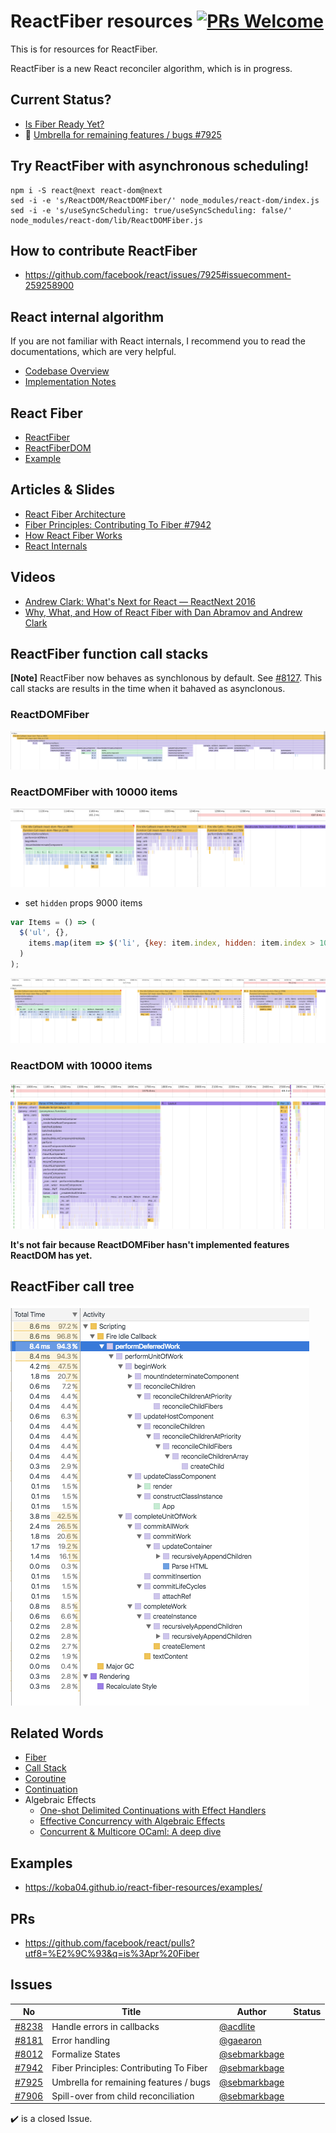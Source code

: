 # ReactFiber resources [![PRs Welcome](https://img.shields.io/badge/PRs-welcome-brightgreen.svg)](CONTRIBUTING.md#pull-requests)

This is for resources for ReactFiber.

ReactFiber is a new React reconciler algorithm, which is in progress.

## Current Status?

* [Is Fiber Ready Yet?](http://isfiberreadyyet.com/)
* :eyes: [Umbrella for remaining features / bugs #7925](https://github.com/facebook/react/issues/7925)

## Try ReactFiber with asynchronous scheduling!

```
npm i -S react@next react-dom@next
sed -i -e 's/ReactDOM/ReactDOMFiber/' node_modules/react-dom/index.js
sed -i -e 's/useSyncScheduling: true/useSyncScheduling: false/' node_modules/react-dom/lib/ReactDOMFiber.js
```

## How to contribute ReactFiber

* https://github.com/facebook/react/issues/7925#issuecomment-259258900

## React internal algorithm

If you are not familiar with React internals, I recommend you to read the documentations, which are very helpful.

* [Codebase Overview](https://facebook.github.io/react/contributing/codebase-overview.html)
* [Implementation Notes](https://facebook.github.io/react/contributing/implementation-notes.html)

## React Fiber

* [ReactFiber](https://github.com/facebook/react/tree/master/src/renderers/shared/fiber)
* [ReactFiberDOM](https://github.com/facebook/react/tree/master/src/renderers/dom/fiber)
* [Example](https://github.com/facebook/react/tree/master/examples/fiber)

## Articles & Slides

* [React Fiber Architecture](https://github.com/acdlite/react-fiber-architecture)
* [Fiber Principles: Contributing To Fiber #7942](https://github.com/facebook/react/issues/7942)
* [How React Fiber Works](https://www.facebook.com/groups/2003630259862046/permalink/2054053404819731/)
* [React Internals](https://zackargyle.github.io/react-internals-slides/)


## Videos

* [Andrew Clark: What's Next for React — ReactNext 2016](https://www.youtube.com/watch?v=aV1271hd9ew)
* [Why, What, and How of React Fiber with Dan Abramov and Andrew Clark](https://www.youtube.com/watch?v=crM1iRVGpGQ)

## ReactFiber function call stacks

**[Note]** ReactFiber now behaves as synchlonous by default. See [#8127](https://github.com/facebook/react/pull/8127).
This call stacks are results in the time when it bahaved as asynclonous.

### ReactDOMFiber

![ReactFiber function call stack](./images/ReactDOMFiber.png)

### ReactDOMFiber with 10000 items

![ReactFiber function call stack with 10000 items](./images/ReactDOMFiber-10000-items.png)

* set `hidden` props 9000 items

```js
var Items = () => (
  $('ul', {},
    items.map(item => $('li', {key: item.index, hidden: item.index > 1000 ? true : false}, item.name))
  )
);
```

![ReactFiber function call stack with 10000 items using hidden props](./images/ReactDOMFiber-10000-items-with-hidden-props.png)

### ReactDOM with 10000 items

![ReactDOMFiber function call stack with 10000 items](./images/ReactDOM-10000-items.png)

**It's not fair because ReactDOMFiber hasn't implemented features ReactDOM has yet.**

## ReactFiber call tree

![ReactDOMFiber call tree](./images/ReactDOMFiber-call-tree.png)

## Related Words

* [Fiber](https://en.wikipedia.org/wiki/Fiber_(computer_science))
* [Call Stack](https://en.wikipedia.org/wiki/Call_stack)
* [Coroutine](https://en.wikipedia.org/wiki/Coroutine)
* [Continuation](https://en.wikipedia.org/wiki/Continuation)
* Algebraic Effects
  * [One-shot Delimited Continuations with Effect Handlers](https://esdiscuss.org/topic/one-shot-delimited-continuations-with-effect-handlers)
  * [Effective Concurrency with Algebraic Effects](http://kcsrk.info/ocaml/multicore/2015/05/20/effects-multicore/)
  * [Concurrent & Multicore OCaml: A deep dive](http://kcsrk.info/slides/multicore_fb16.pdf)


## Examples

* https://koba04.github.io/react-fiber-resources/examples/


## PRs

* https://github.com/facebook/react/pulls?utf8=%E2%9C%93&q=is%3Apr%20Fiber


## Issues

| No | Title | Author | Status |
| --- | ----- | ------ | ------ |
| [#8238](https://github.com/facebook/react/issues/8238) | Handle errors in callbacks | [@acdlite](https://github.com/acdlite) | | 
| [#8181](https://github.com/facebook/react/issues/8181) | Error handling | [@gaearon](https://github.com/gaearon) | |
| [#8012](https://github.com/facebook/react/issues/8012) | Formalize States | [@sebmarkbage](https://github.com/sebmarkbage) | |
| [#7942](https://github.com/facebook/react/issues/7942) | Fiber Principles: Contributing To Fiber | [@sebmarkbage](https://github.com/sebmarkbage) | |
| [#7925](https://github.com/facebook/react/issues/7925) | Umbrella for remaining features / bugs | [@sebmarkbage](https://github.com/sebmarkbage) | |
| [#7906](https://github.com/facebook/react/issues/7906) | Spill-over from child reconciliation | [@sebmarkbage](https://github.com/sebmarkbage) | |

:heavy_check_mark: is a closed Issue.
